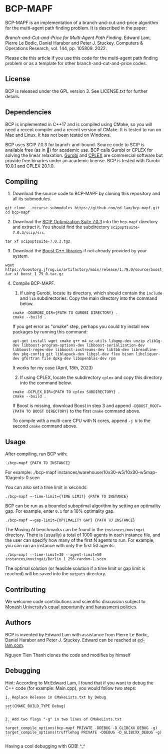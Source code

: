 BCP-MAPF
========

BCP-MAPF is an implementation of a branch-and-cut-and-price algorithm for the multi-agent path finding problem. It is described in the paper:

*Branch-and-Cut-and-Price for Multi-Agent Path Finding*. Edward Lam, Pierre Le Bodic, Daniel Harabor and Peter J. Stuckey. Computers & Operations Research, vol. 144, pp. 105809. 2022.

Please cite this article if you use this code for the multi-agent path finding problem or as a template for other branch-and-cut-and-price codes.

License
-------

BCP is released under the GPL version 3. See LICENSE.txt for further details.

Dependencies
------------

BCP is implemented in C++17 and is compiled using CMake, so you will need a recent compiler and a recent version of CMake. It is tested to run on Mac and Linux. It has not been tested on Windows.

BCP uses SCIP 7.0.3 for branch-and-bound. Source code to SCIP is available free (as in 🍺) for academic use. BCP calls Gurobi or CPLEX for solving the linear relaxation. [Gurobi](https://www.gurobi.com/downloads/end-user-license-agreement-academic/) and [CPLEX](https://community.ibm.com/community/user/datascience/blogs/xavier-nodet1/2020/07/09/cplex-free-for-students) are commercial software but provide free binaries under an academic license. BCP is tested with Gurobi 10.0.1 and CPLEX 20.1.0.

Compiling
---------

1. Download the source code to BCP-MAPF by cloning this repository and all its submodules.
```
git clone --recurse-submodules https://github.com/ed-lam/bcp-mapf.git
cd bcp-mapf
```

2. Download the [SCIP Optimization Suite 7.0.3](https://www.scipopt.org/index.php#download) into the `bcp-mapf` directory and extract it. You should find the subdirectory `scipoptsuite-7.0.3/scip/src`.
```
tar xf scipoptsuite-7.0.3.tgz
```

3. Download the [Boost C++ libraries](https://www.boost.org/users/download/) if not already provided by your system.
```
wget https://boostorg.jfrog.io/artifactory/main/release/1.79.0/source/boost_1_79_0.tar.gz
tar xf boost_1_79_0.tar.gz
```

4. Compile BCP-MAPF.

    1. If using Gurobi, locate its directory, which should contain the `include` and `lib` subdirectories. Copy the main directory into the command below.
    ```
    cmake -DGUROBI_DIR={PATH TO GUROBI DIRECTORY} .
    cmake --build .
    ```
    
    If you get error as "cmake" step, perhaps you could try install new packages by running this command: 
    ```
    apt-get install wget cmake g++ m4 xz-utils libgmp-dev unzip zlib1g-dev libboost-program-options-dev libboost-serialization-dev libboost-regex-dev libboost-iostreams-dev libtbb-dev libreadline-dev pkg-config git liblapack-dev libgsl-dev flex bison libcliquer-dev gfortran file dpkg-dev libopenblas-dev rpm
    ```
    It works for my case (April, 18th, 2023)
    
    2. If using CPLEX, locate the subdirectory `cplex` and copy this directory into the command below.
    ```
    cmake -DCPLEX_DIR={PATH TO cplex SUBDIRECTORY} .
    cmake --build .
    ```

    If Boost is missing, download Boost in step 3 and append `-DBOOST_ROOT={PATH TO BOOST DIRECTORY}` to the first `cmake` command above.

    To compile with a multi-core CPU with N cores, append `-j N` to the second `cmake` command above.

Usage
-----

After compiling, run BCP with:
```
./bcp-mapf {PATH TO INSTANCE}
```

For example: ./bcp-mapf instances/warehouse/10x30-w5/10x30-w5map-10agents-0.scen

You can also set a time limit in seconds:
```
./bcp-mapf —-time-limit={TIME LIMIT} {PATH TO INSTANCE}
```

BCP can be run as a bounded suboptimal algorithm by setting an optimality gap. For example, enter `0.1` for a 10% optimality gap.
```
./bcp-mapf —-gap-limit={OPTIMALITY GAP} {PATH TO INSTANCE}
```

The Moving AI benchmarks can be found in the `instances/movingai` directory. There is (usually) a total of 1000 agents in each instance file, and the user can specify how many of the first N agents to run. For example, you can run an instance with only the first 50 agents:
```
./bcp-mapf --time-limit=30 --agent-limit=50 instances/movingai/Berlin_1_256-random-1.scen
```

The optimal solution (or feasible solution if a time limit or gap limit is reached) will be saved into the `outputs` directory.

Contributing
------------

We welcome code contributions and scientific discussion subject to [Monash University’s equal opportunity and harassment policies](https://www.monash.edu/about/diversity-inclusion/staff/equal-opportunity).

Authors
-------

BCP is invented by Edward Lam with assistance from Pierre Le Bodic, Daniel Harabor and Peter J. Stuckey. Edward can be reached at [ed-lam.com](https://ed-lam.com).

Nguyen Tien Thanh clones the code and modifies by himself

Debugging
-------

Hint: According to Mr.Edward Lam, I found that if you want to debug the C++ code (for example: Main.cpp), you would follow two steps:

    1. Replace Release in CMakeLists.txt by Debug
    ```
    set(CMAKE_BUILD_TYPE Debug)
    ```
    
    2. Add two flags "-g" in two lines of CMakeLists.txt
    ```
    target_compile_options(bcp-mapf PRIVATE -DDEBUG -D_GLIBCXX_DEBUG -g)
    target_compile_options(trufflehog PRIVATE -DDEBUG -D_GLIBCXX_DEBUG -g) 
    ```

Having a cool debugging with GDB! ^_^
